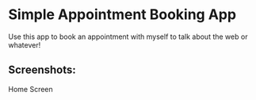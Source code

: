 # Simple Appointment Booking App
Use this app to book an appointment with myself to talk about the web or whatever!

## Screenshots:
Home Screen
